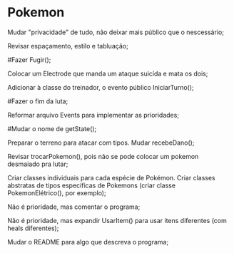 # Pokemon

Mudar "privacidade" de tudo, não deixar mais público que o nescessário;

Revisar espaçamento, estilo e tabluação;

#Fazer Fugir();

Colocar um Electrode que manda um ataque suicída e mata os dois;

Adicionar à classe do treinador, o evento público IniciarTurno();

#Fazer o fim da luta;

Reformar arquivo Events para implementar as prioridades;

#Mudar o nome de getState();

Preparar o terreno para atacar com tipos.
Mudar recebeDano();

Revisar trocarPokemon(), pois não se pode colocar um pokemon desmaiado pra lutar;

Criar classes individuais para cada espécie de Pokémon.
Criar classes abstratas de tipos específicas de Pokemons (criar classe PokemonElétrico(), por exemplo);

Não é prioridade, mas comentar o programa;

Não é prioridade, mas expandir UsarItem() para usar itens diferentes (com heals diferentes);

Mudar o README para algo que descreva o programa;
